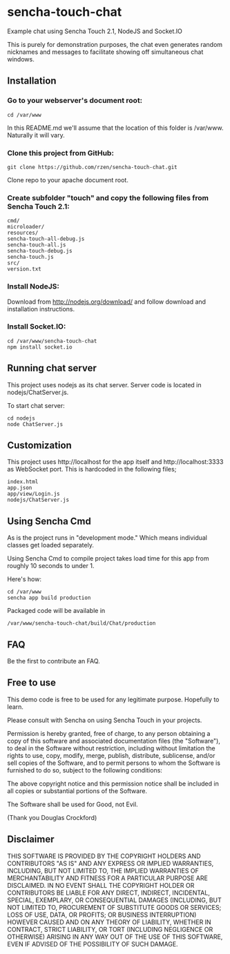 # sencha-touch-chat

Example chat using Sencha Touch 2.1, NodeJS and Socket.IO

This is purely for demonstration purposes, the chat even generates random nicknames and messages to facilitate showing off simultaneous chat windows.


## Installation

### Go to your webserver's document root:

	cd /var/www

In this README.md we'll assume that the location of this folder is /var/www. Naturally it will vary.


### Clone this project from GitHub:

	git clone https://github.com/rzen/sencha-touch-chat.git

Clone repo to your apache document root. 


### Create subfolder "touch" and copy the following files from Sencha Touch 2.1:

	cmd/
	microloader/
	resources/
	sencha-touch-all-debug.js
	sencha-touch-all.js
	sencha-touch-debug.js
	sencha-touch.js
	src/
	version.txt


### Install NodeJS:

Download from http://nodejs.org/download/ and follow download and installation instructions.


### Install Socket.IO:

	cd /var/www/sencha-touch-chat
	npm install socket.io


## Running chat server

This project uses nodejs as its chat server. Server code is located in nodejs/ChatServer.js.

To start chat server:

	cd nodejs
	node ChatServer.js


## Customization

This project uses http://localhost for the app itself and http://localhost:3333 as WebSocket port. This is hardcoded in the following files;

	index.html
	app.json
	app/view/Login.js
	nodejs/ChatServer.js


## Using Sencha Cmd

As is the project runs in "development mode." Which means individual classes get loaded separately. 

Using Sencha Cmd to compile project takes load time for this app from roughly 10 seconds to under 1. 

Here's how:

	cd /var/www
	sencha app build production

Packaged code will be available in

	/var/www/sencha-touch-chat/build/Chat/production


## FAQ

Be the first to contribute an FAQ.


## Free to use

This demo code is free to be used for any legitimate purpose. Hopefully to learn.

Please consult with Sencha on using Sencha Touch in your projects.

Permission is hereby granted, free of charge, to any person obtaining a copy of this software and associated documentation files (the "Software"), to deal in the Software without restriction, including without limitation the rights to use, copy, modify, merge, publish, distribute, sublicense, and/or sell copies of the Software, and to permit persons to whom the Software is furnished to do so, subject to the following conditions:

The above copyright notice and this permission notice shall be included in all copies or substantial portions of the Software.

The Software shall be used for Good, not Evil.

(Thank you Douglas Crockford)


## Disclaimer

THIS SOFTWARE IS PROVIDED BY THE COPYRIGHT HOLDERS AND CONTRIBUTORS "AS IS" AND ANY EXPRESS OR IMPLIED WARRANTIES, INCLUDING, BUT NOT LIMITED TO, THE IMPLIED WARRANTIES OF MERCHANTABILITY AND FITNESS FOR A PARTICULAR PURPOSE ARE DISCLAIMED. IN NO EVENT SHALL THE COPYRIGHT HOLDER OR CONTRIBUTORS BE LIABLE FOR ANY DIRECT, INDIRECT, INCIDENTAL, SPECIAL, EXEMPLARY, OR CONSEQUENTIAL DAMAGES (INCLUDING, BUT NOT LIMITED TO, PROCUREMENT OF SUBSTITUTE GOODS OR SERVICES; LOSS OF USE, DATA, OR PROFITS; OR BUSINESS INTERRUPTION) HOWEVER CAUSED AND ON ANY THEORY OF LIABILITY, WHETHER IN CONTRACT, STRICT LIABILITY, OR TORT (INCLUDING NEGLIGENCE OR OTHERWISE) ARISING IN ANY WAY OUT OF THE USE OF THIS SOFTWARE, EVEN IF ADVISED OF THE POSSIBILITY OF SUCH DAMAGE.

